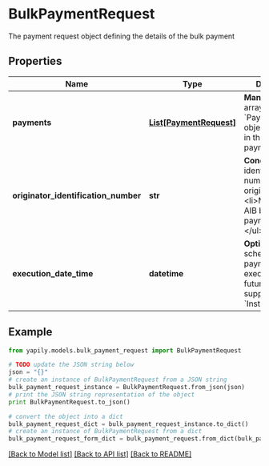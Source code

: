 # BulkPaymentRequest

The payment request object defining the details of the bulk payment

## Properties

Name | Type | Description | Notes
------------ | ------------- | ------------- | -------------
**payments** | [**List[PaymentRequest]**](PaymentRequest.md) | __Mandatory__. The array of &#x60;PaymentRequest&#x60; objects to initiate in the bulk payment. | 
**originator_identification_number** | **str** | __Conditional__. The identification number of the originator.&lt;ul&gt;&lt;li&gt;Mandatory for AIB bulk payments&lt;/li&gt;&lt;/ul&gt; | [optional] 
**execution_date_time** | **datetime** | __Optional__. Used to schedule the bulk payment to be executed at a future date if supported by the &#x60;Institution&#x60;. | [optional] 

## Example

```python
from yapily.models.bulk_payment_request import BulkPaymentRequest

# TODO update the JSON string below
json = "{}"
# create an instance of BulkPaymentRequest from a JSON string
bulk_payment_request_instance = BulkPaymentRequest.from_json(json)
# print the JSON string representation of the object
print BulkPaymentRequest.to_json()

# convert the object into a dict
bulk_payment_request_dict = bulk_payment_request_instance.to_dict()
# create an instance of BulkPaymentRequest from a dict
bulk_payment_request_form_dict = bulk_payment_request.from_dict(bulk_payment_request_dict)
```
[[Back to Model list]](../README.md#documentation-for-models) [[Back to API list]](../README.md#documentation-for-api-endpoints) [[Back to README]](../README.md)


